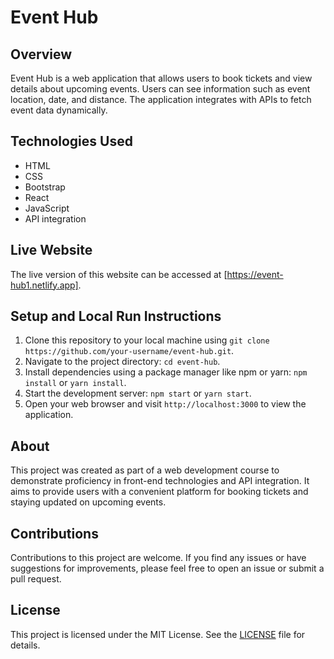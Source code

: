 # Event Hub

## Overview
Event Hub is a web application that allows users to book tickets and view details about upcoming events. Users can see information such as event location, date, and distance. The application integrates with APIs to fetch event data dynamically.

## Technologies Used
- HTML
- CSS
- Bootstrap
- React
- JavaScript
- API integration

## Live Website
The live version of this website can be accessed at [https://event-hub1.netlify.app].

## Setup and Local Run Instructions
1. Clone this repository to your local machine using `git clone https://github.com/your-username/event-hub.git`.
2. Navigate to the project directory: `cd event-hub`.
3. Install dependencies using a package manager like npm or yarn: `npm install` or `yarn install`.
4. Start the development server: `npm start` or `yarn start`.
5. Open your web browser and visit `http://localhost:3000` to view the application.

## About
This project was created as part of a web development course to demonstrate proficiency in front-end technologies and API integration. It aims to provide users with a convenient platform for booking tickets and staying updated on upcoming events.

## Contributions
Contributions to this project are welcome. If you find any issues or have suggestions for improvements, please feel free to open an issue or submit a pull request.

## License
This project is licensed under the MIT License. See the [LICENSE](LICENSE) file for details.
